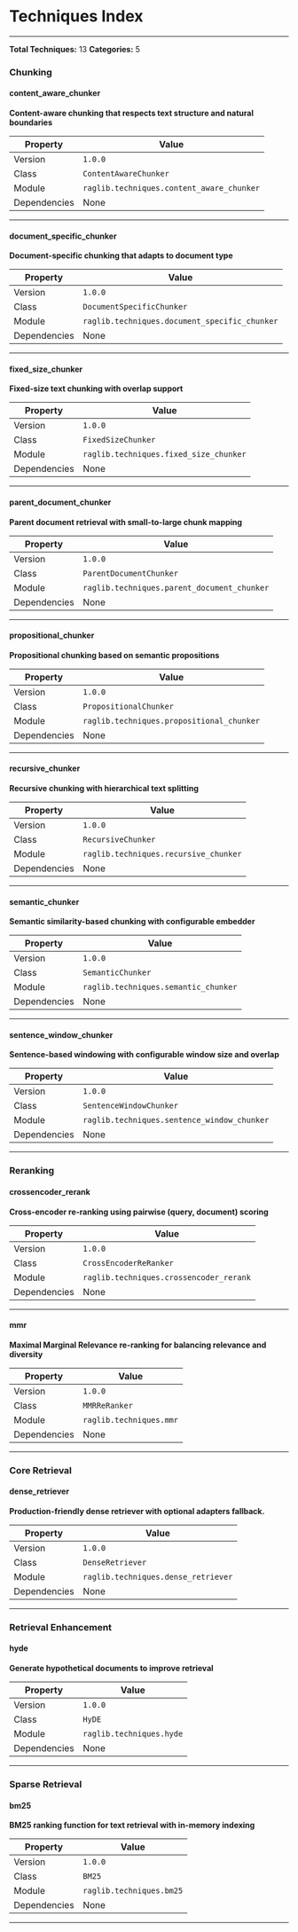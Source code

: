 # Techniques Index

---

**Total Techniques:** 13
**Categories:** 5

### Chunking

#### content_aware_chunker

**Content-aware chunking that respects text structure and natural boundaries**

| Property | Value |
|----------|-------|
| Version | `1.0.0` |
| Class | `ContentAwareChunker` |
| Module | `raglib.techniques.content_aware_chunker` |
| Dependencies | None |

---

#### document_specific_chunker

**Document-specific chunking that adapts to document type**

| Property | Value |
|----------|-------|
| Version | `1.0.0` |
| Class | `DocumentSpecificChunker` |
| Module | `raglib.techniques.document_specific_chunker` |
| Dependencies | None |

---

#### fixed_size_chunker

**Fixed-size text chunking with overlap support**

| Property | Value |
|----------|-------|
| Version | `1.0.0` |
| Class | `FixedSizeChunker` |
| Module | `raglib.techniques.fixed_size_chunker` |
| Dependencies | None |

---

#### parent_document_chunker

**Parent document retrieval with small-to-large chunk mapping**

| Property | Value |
|----------|-------|
| Version | `1.0.0` |
| Class | `ParentDocumentChunker` |
| Module | `raglib.techniques.parent_document_chunker` |
| Dependencies | None |

---

#### propositional_chunker

**Propositional chunking based on semantic propositions**

| Property | Value |
|----------|-------|
| Version | `1.0.0` |
| Class | `PropositionalChunker` |
| Module | `raglib.techniques.propositional_chunker` |
| Dependencies | None |

---

#### recursive_chunker

**Recursive chunking with hierarchical text splitting**

| Property | Value |
|----------|-------|
| Version | `1.0.0` |
| Class | `RecursiveChunker` |
| Module | `raglib.techniques.recursive_chunker` |
| Dependencies | None |

---

#### semantic_chunker

**Semantic similarity-based chunking with configurable embedder**

| Property | Value |
|----------|-------|
| Version | `1.0.0` |
| Class | `SemanticChunker` |
| Module | `raglib.techniques.semantic_chunker` |
| Dependencies | None |

---

#### sentence_window_chunker

**Sentence-based windowing with configurable window size and overlap**

| Property | Value |
|----------|-------|
| Version | `1.0.0` |
| Class | `SentenceWindowChunker` |
| Module | `raglib.techniques.sentence_window_chunker` |
| Dependencies | None |

---

### Reranking

#### crossencoder_rerank

**Cross-encoder re-ranking using pairwise (query, document) scoring**

| Property | Value |
|----------|-------|
| Version | `1.0.0` |
| Class | `CrossEncoderReRanker` |
| Module | `raglib.techniques.crossencoder_rerank` |
| Dependencies | None |

---

#### mmr

**Maximal Marginal Relevance re-ranking for balancing relevance and diversity**

| Property | Value |
|----------|-------|
| Version | `1.0.0` |
| Class | `MMRReRanker` |
| Module | `raglib.techniques.mmr` |
| Dependencies | None |

---

### Core Retrieval

#### dense_retriever

**Production-friendly dense retriever with optional adapters fallback.**

| Property | Value |
|----------|-------|
| Version | `1.0.0` |
| Class | `DenseRetriever` |
| Module | `raglib.techniques.dense_retriever` |
| Dependencies | None |

---

### Retrieval Enhancement

#### hyde

**Generate hypothetical documents to improve retrieval**

| Property | Value |
|----------|-------|
| Version | `1.0.0` |
| Class | `HyDE` |
| Module | `raglib.techniques.hyde` |
| Dependencies | None |

---

### Sparse Retrieval

#### bm25

**BM25 ranking function for text retrieval with in-memory indexing**

| Property | Value |
|----------|-------|
| Version | `1.0.0` |
| Class | `BM25` |
| Module | `raglib.techniques.bm25` |
| Dependencies | None |

---

